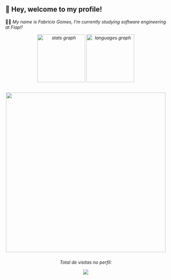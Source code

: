 ## 👋 Hey, welcome to my profile!

  👨‍💻 <em> My name is Fabrício Gomes, I'm currently studying software engineering at Fiap!! </strong>


<div align="center">
  <img src="https://github-readme-stats.vercel.app/api?username=F-gsantos&hide_title=false&hide_rank=false&show_icons=true&include_all_commits=true&count_private=true&disable_animations=false&theme=aura&locale=en&hide_border=false&order=1" height="150" alt="stats graph"  />
  <img src="https://github-readme-stats.vercel.app/api/top-langs?username=F-gsantos&locale=en&hide_title=false&layout=compact&card_width=320&langs_count=5&theme=aura&hide_border=false&order=2" height="150" alt="languages graph"  />
</div>

##
<div align="center">
  <img height="500" src="https://user-images.githubusercontent.com/74038190/225813708-98b745f2-7d22-48cf-9150-083f1b00d6c9.gif"  />
</div>

###


  <div align="center">
    <p>Total de visitas no perfil:</p>

<div align="center">
  <img src="https://profile-counter.glitch.me/F-gsantos/count.svg?"  />
</div>

###
<!---
F-gsantos/F-gsantos is a ✨ special ✨ repository because its `README.md` (this file) appears on your GitHub profile.
You can click the Preview link to take a look at your changes.
--->
